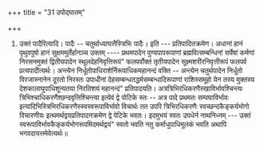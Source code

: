 +++
title = "31 उपोद्घातम्"

+++
1. उक्तं पादैरित्यादि। पादैः -- चतुर्थाध्याघत्तैस्त्रिभिः पादैः। इति --- प्रतिपादितक्रमेण। अधानां हानं पृथुवपुषो हानं सुक्षममुर्तेर्हानञ्च उक्तम् ---- प्रथमपादेन पुण्यपापरूपाणां ब्रह्मवित्सम्बन्धिनां सर्वेषां कर्मणां निरसनमुक्तं द्वितीयपादेन स्थूलदेहनिवृत्तिरूपं" फलपर्वोक्तं तृतीयपादेन सूक्ष्मशरीरनिवृत्तीरूपं फलपर्व प्रत्यपादीत्यर्थः। अन्त्येन निर्धूतोपाधिराशेर्निरूपाधिकमहानन्दं वक्ति -- अन्त्येन चतुर्थपादेन निर्धूतो विरजास्नानेन दूरतो निरस्तः उपाधीनां देहसम्बन्धतद्धर्मसम्बन्धादिरूपाणां राशिस्समूहो येन तस्य मुक्तस्य देशकालाघुपाधिशून्यतया निरतिशयं महानन्दं" प्रतिपादयति। अत्रत्रिभिरधिकरणैस्खाविर्भावश्चिन्त्यः त्रिभिश्चाधिकरणैश्छन्दवृत्तिश्चिन्त्या इत्येवं द्वे पोटिके स्तः -- अत्र पादे प्रथमतः सम्पघाविर्भावः इत्यादिभिस्त्रिभिरधिकरणैस्स्वस्वरूपाविर्भावो विचार्थः तत उपरि त्रिभिरधिकरणैः स्वच्छन्दकैङ्कर्यभोगो विचारणीयः इत्थमर्थद्वयप्रतिपादनक्रमेण द्वे पेटिके भवतः। इदमुभयं स्वतः उपधेर्न नाथनिध्नम् --- उक्तं स्वरूपाविर्भावकैङ्कर्यभोगरूपमिदमर्थद्वयं" स्वतो भवति नतु कर्माधुपाधिमूलकं भवति अथापि भगवदायत्तमेवेत्यर्थः॥